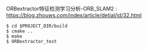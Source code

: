 ORBextractor特征检测学习分析-ORB_SLAM2 : https://blog.zhouws.com/index/article/detial/id/32.html 

```shell
$ cd $PROJECT_DIR/build
$ cmake ..
$ make
$ ORBextractor_test
```

